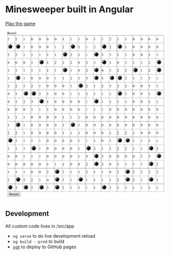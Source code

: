 # Minesweeper built in Angular

[Play the game](https://stephenfluin.github.io/angular-minesweeper/)

[![Game Screenshot](screenshot.png)](https://stephenfluin.github.io/angular-minesweeper/)

## Development
All custom code lives in /src/app

* `ng serve` to do live development reload
* `ng build --prod` to build
* [`ngh`](https://www.npmjs.com/package/angular-cli-ghpages) to deploy to GitHub pages